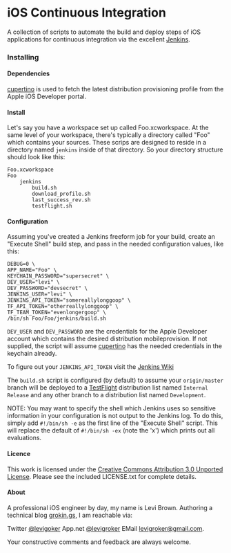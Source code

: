 iOS Continuous Integration
===========
A collection of scripts to automate the build and deploy steps of iOS applications for
continuous integration via the excellent [Jenkins](http://jenkins-ci.org).

### Installing

#### Dependencies
[cupertino](https://github.com/mattt/cupertino) is used to fetch the latest distribution
provisioning profile from the Apple iOS Developer portal.

#### Install

Let's say you have a workspace set up called Foo.xcworkspace. At the same level of your
workspace, there's typically a directory called "Foo" which contains your sources. These
scrips are designed to reside in a directory named `jenkins` inside of that directory. So
your directory structure should look like this:

	Foo.xcworkspace
	Foo
		jenkins
			build.sh
			download_profile.sh
			last_success_rev.sh
			testflight.sh


#### Configuration

Assuming you've created a Jenkins freeform job for your build, create an "Execute Shell"
build step, and pass in the needed configuration values, like this:

	DEBUG=0 \
	APP_NAME="Foo" \
	KEYCHAIN_PASSWORD="supersecret" \
	DEV_USER="levi" \
	DEV_PASSWORD="devsecret" \
	JENKINS_USER="levi" \
	JENKINS_API_TOKEN="somereallylonggoop" \
	TF_API_TOKEN="otherreallylonggoop" \
	TF_TEAM_TOKEN="evenlongergoop" \
	/bin/sh Foo/Foo/jenkins/build.sh

`DEV_USER` and `DEV_PASSWORD` are the credentials for the Apple Developer account which
contains the desired distribution mobileprovision. If not supplied, the script will assume
[cupertino](https://github.com/mattt/cupertino) has the needed credentials in the keychain
already.

To figure out your `JENKINS_API_TOKEN` visit the [Jenkins Wiki](https://wiki.jenkins-ci.org/display/JENKINS/Authenticating+scripted+clients)

The `build.sh` script is configured (by default) to assume your `origin/master` branch
will be deployed to a [TestFlight](http:/testflightapp.com) distribution list named
`Internal Release` and any other branch to a distribution list named `Development`.

NOTE: You may want to specify the shell which Jenkins uses so sensitive information in
your configuration is not output to the Jenkins log. To do this, simply add `#!/bin/sh -e`
as the first line of the "Execute Shell" script. This will replace the default of
`#!/bin/sh -ex` (note the 'x') which prints out all evaluations.

#### Licence

This work is licensed under the [Creative Commons Attribution 3.0 Unported License](http://creativecommons.org/licenses/by/3.0/).
Please see the included LICENSE.txt for complete details.

#### About
A professional iOS engineer by day, my name is Levi Brown. Authoring a technical
blog [grokin.gs](http://grokin.gs), I am reachable via:

Twitter [@levigoker](https://twitter.com/levigroker)
App.net [@levigroker](https://alpha.app.net/levigroker)
EMail [levigroker@gmail.com](mailto:levigroker@gmail.com).

Your constructive comments and feedback are always welcome.
